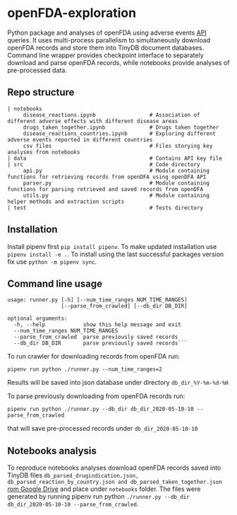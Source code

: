 # openFDA-exploration
Python package and analyses of openFDA using adverse events [API](https://open.fda.gov/apis/drug/event/) queries. It uses multi-process parallelism to simultaneously download openFDA records and store them into TinyDB document databases. Command line wrapper provides checkpoint interface to separately download and parse openFDA records, while notebooks provide analyses of pre-processed data.

## Repo structure
```
| notebooks
     disease_reactions.ipynb                 # Association of different adverse effects with different disease areas
     drugs_taken_together.ipynb              # Drugs taken together
     disease_reactions_countries.ipynb       # Exploring different adverse events reported in different countries
     csv files                               # Files storying key analyses from notebooks 
| data                                       # Contains API key file
| src                                        # Code directory
     api.py                                  # Module containing functions for retrieving records from openDFA using openDFA API
     parser.py                               # Module containing functions for parsing retrieved and saved records from openDFA
     utils.py                                # Module containing helper methods and extraction scripts
| test                                       # Tests directory
```

## Installation
Install pipenv first `pip install pipenv`.  To make updated installation use 
`pipenv install -e .`. To install using the last successful packages version fix use
`python -m pipenv sync`.


## Command line usage
```
usage: runner.py [-h] [--num_time_ranges NUM_TIME_RANGES]
                 [--parse_from_crawled] [--db_dir DB_DIR]

optional arguments:
  -h, --help            show this help message and exit
  --num_time_ranges NUM_TIME_RANGES
  --parse_from_crawled  parse previously saved records
  --db_dir DB_DIR       parse previously saved records```
```
To run crawler for downloading records from openFDA run:
```
pipenv run python ./runner.py --num_time_ranges=2
```
Results will be saved into json database under directory `db_dir_%Y-%m-%d-%H`

To parse previously downloading from openFDA records run:
```
pipenv run python ./runner.py --db_dir db_dir_2020-05-10-10 --parse_from_crawled
```
that will save pre-processed records under `db_dir_2020-05-10-10`


## Notebooks analysis
To reproduce notebooks analyses download openFDA records saved into TinyDB files `db_parsed_drugindication.json, db_parsed_reaction_by_country.json and db_parsed_taken_together.json` [rom Google Drive](ttps://drive.google.com/open?id=1BSp7Mkxi2g34XPiC4lLHxmMTSk2WHJDg)
and place under `notebooks` folder.
The files were generated by running pipenv run python `./runner.py --db_dir db_dir_2020-05-10-10 --parse_from_crawled`.
